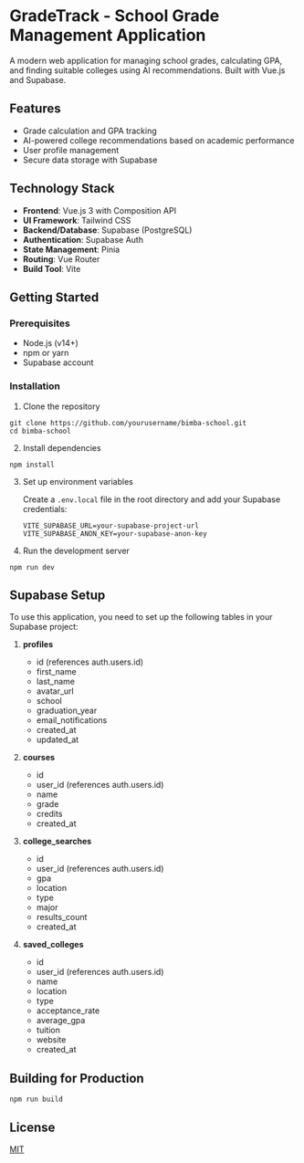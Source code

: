 # GradeTrack - School Grade Management Application

A modern web application for managing school grades, calculating GPA, and finding suitable colleges using AI recommendations. Built with Vue.js and Supabase.

## Features

- Grade calculation and GPA tracking
- AI-powered college recommendations based on academic performance
- User profile management
- Secure data storage with Supabase

## Technology Stack

- **Frontend**: Vue.js 3 with Composition API
- **UI Framework**: Tailwind CSS
- **Backend/Database**: Supabase (PostgreSQL)
- **Authentication**: Supabase Auth
- **State Management**: Pinia
- **Routing**: Vue Router
- **Build Tool**: Vite

## Getting Started

### Prerequisites

- Node.js (v14+)
- npm or yarn
- Supabase account

### Installation

1. Clone the repository
```
git clone https://github.com/yourusername/bimba-school.git
cd bimba-school
```

2. Install dependencies
```
npm install
```

3. Set up environment variables
   
   Create a `.env.local` file in the root directory and add your Supabase credentials:
   ```
   VITE_SUPABASE_URL=your-supabase-project-url
   VITE_SUPABASE_ANON_KEY=your-supabase-anon-key
   ```

4. Run the development server
```
npm run dev
```

## Supabase Setup

To use this application, you need to set up the following tables in your Supabase project:

1. **profiles**
   - id (references auth.users.id)
   - first_name
   - last_name
   - avatar_url
   - school
   - graduation_year
   - email_notifications
   - created_at
   - updated_at

2. **courses**
   - id
   - user_id (references auth.users.id)
   - name
   - grade
   - credits
   - created_at

3. **college_searches**
   - id
   - user_id (references auth.users.id)
   - gpa
   - location
   - type
   - major
   - results_count
   - created_at

4. **saved_colleges**
   - id
   - user_id (references auth.users.id)
   - name
   - location
   - type
   - acceptance_rate
   - average_gpa
   - tuition
   - website
   - created_at

## Building for Production

```
npm run build
```

## License

[MIT](LICENSE)
